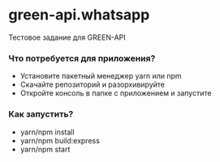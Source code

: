 # green-api.whatsapp
Тестовое задание для GREEN-API

### Что потребуется для приложения?

- Установите пакетный менеджер yarn или npm
- Скачайте репозиторий и разорхивируйте
- Откройте консоль в папке с приложением и запустите


### Как запустить?

 - yarn/npm install
 - yarn/npm build:express
 - yarn/npm start
